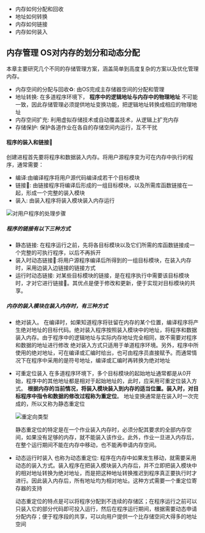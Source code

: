 * 内存如何分配和回收
* 地址如何转换
* 内存如何链接
* 内存如何装入


## 内存管理 OS对内存的划分和动态分配
本章主要研究几个不同的存储管理方案，涵盖简单到高度复杂的方案以及优化管理内存。<br>
* 内存空间的分配与回收♻️: 由OS完成主存储器空间的分配和管理
* 地址转换: 在多道程序环境下， **程序中的逻辑地址与内存中的物理地址** 不可能一致，因此存储管理必须提供地址变换功能，把逻辑地址转换成相应的物理地址
* 内存空间扩充: 利用虚拟存储技术或自动覆盖技术，从逻辑上扩充内存
* 存储保护: 保护各道作业在各自的存储空间内运行，互不干扰

#### 程序的装入和链接🔗
创建进程首先要将程序和数据装入内存。将用户源程序变为可在内存中执行的程序，通常需要：
* 编译:由编译程序将用户源代码编译成若干个目标模块
* 链接🔗: 由链接程序将编译后形成的一组目标模块，以及所需库函数链接在一起，形成一个完整的装入模块
* 装入: 由装入程序将装入模块装入内存运行

![对用户程序的处理步骤](./img/program_source.png)

##### 程序的链接有以下三种方式
* 静态链接: 在程序运行之前，先将各目标模块以及它们所需的库函数链接成一个完整的可执行程序，以后不再拆开
* 装入时动态链接🔗:将用户源程序编译后所得到的一组目标模块，在装入内存时，采用边装入边链接的链接方式
* 运行时动态链接: 对某些目标模块的链接，是在程序执行中需要该目标模块时，才对它进行链接🔗。其优点是便于修改和更新，便于实现对目标模块的共享。
##### 内存的装入模块在装入内存时，有三种方式

  * 绝对装入。
    在编译时，如果知道程序将驻留在内存的某个位置，编译程序将产生绝对地址的目标代码。绝对装入程序按照装入模块中的地址，将程序和数据装入内存。由于程序中的逻辑地址与实际内存地址完全相同，故不需要对程序和数据的地址进行修改
    绝对装入方式只适用于单道程序环境。另外，程序中所使用的绝对地址，可在编译或汇编时给出，也可由程序员直接赋予。而通常情况下在程序中采用的是符号地址，编译或汇编时再转换为绝对地址

  * 可重定位装入
    在多道程序环境下，多个目标模块的起始地址通常都是从0开始，程序中的其他地址都是相对于起始地址的，此时，应采用可重定位装入方式。 **根据内存的当前情况，将装入模块装入到内存的适当位置。装入时，对目标程序中指令和数据的修改过程称为重定位**。 地址变换通常是在装入时一次完成的，所以又称为静态重定位

    ![重定向类型](./img/redirect_addr.png "重定向类型")

    静态重定位的特定是在一个作业装入内存时，必须分配其要求的全部内存空间，如果没有足够的内存，就不能装入该作业。此外，作业一旦进入内存后，在整个运行期间不能在内存中移动，也不能再申请内存空间。<br>

  * 动态运行时装入
    也称为动态重定位: 程序在内存中如果发生移动，就需要采用动态的装入方式。装入程序在把装入模块装入内存后，并不立即把装入模块中的相对地址转换为绝对地址，而是把这种地址转换推迟到程序真正要执行时才进行。因此装入内存后，所有地址均为相对地址。这种方式需要一个重定位寄存器的支持

    动态重定位的特点是可以将程序分配到不连续的存储区；在程序运行之前可以只装入它的部分代码即可投入运行，然后在程序运行期间，根据需要动态申请分配内存；便于程序段的共享，可以向用户提供一个比存储空间大得多的地址空间<br>
